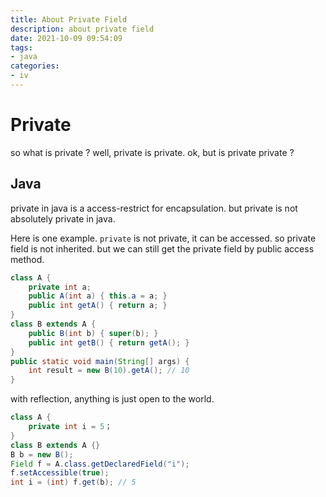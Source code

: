 ```yaml
---
title: About Private Field
description: about private field 
date: 2021-10-09 09:54:09
tags:
- java
categories:
- iv
---
```

# Private

so what is private ?
well, private is private.
ok, but is private private ?

## Java
private in java is a access-restrict for 
encapsulation.
but private is not absolutely private in java.

Here is one example.
`private` is not private, it can be accessed.
so private field is not inherited.
but we can still get the private field by
public access method.
```java
class A {
    private int a;
    public A(int a) { this.a = a; }
    public int getA() { return a; }
}
class B extends A {
    public B(int b) { super(b); }
    public int getB() { return getA(); }
}
public static void main(String[] args) {
    int result = new B(10).getA(); // 10
}
```

with reflection, anything is just open to 
the world.
```java
class A {
    private int i = 5；
}
class B extends A {}
B b = new B();
Field f = A.class.getDeclaredField("i");
f.setAccessible(true);
int i = (int) f.get(b); // 5
```